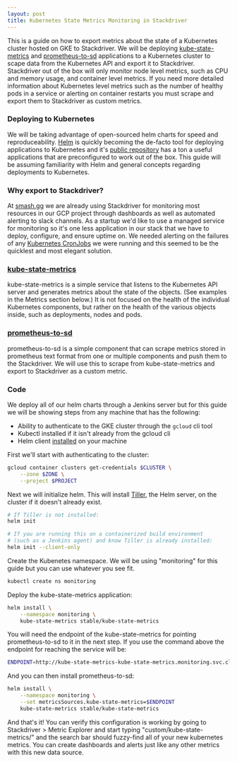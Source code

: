 ```yaml
---
layout: post
title: Kubernetes State Metrics Monitoring in Stackdriver
---
```


This is a guide on how to export metrics about the state of a Kubernetes cluster hosted on GKE to Stackdriver. We will be deploying [kube-state-metrics](https://github.com/kubernetes/kube-state-metrics) and [prometheus-to-sd](https://github.com/GoogleCloudPlatform/k8s-stackdriver/tree/master/prometheus-to-sd) applications to a Kubernetes cluster to scape data from the Kubernetes API and export it to Stackdriver. Stackdriver out of the box will only monitor node level metrics, such as CPU and memory usage, and container level metrics. If you need more detailed information about Kubernetes level metrics such as the number of healthy pods in a service or alerting on container restarts you must scrape and export them to Stackdriver as custom metrics. 

### Deploying to Kubernetes

We will be taking advantage of open-sourced helm charts for speed and reproduceability. [Helm](https://helm.sh/) is quickly becoming the de-facto tool for deploying applications to Kubernetes and it's [public repository](https://github.com/kubernetes/charts) has a ton a useful applications that are preconfigured to work out of the box. This guide will be assuming familiarity with Helm and general concepts regarding deployments to Kubernetes.

### Why export to Stackdriver?

At [smash.gg](https://smash.gg) we are already using Stackdriver for monitoring most resources in our GCP project through dashboards as well as automated alerting to slack channels. As a startup we'd like to use a managed service for monitoring so it's one less application in our stack that we have to deploy, configure, and ensure uptime on. We needed alerting on the failures of any [Kubernetes CronJobs](https://kubernetes.io/docs/concepts/workloads/controllers/cron-jobs/) we were running and this seemed to be the quicklest and most elegant solution.

### [kube-state-metrics](https://github.com/kubernetes/kube-state-metrics)

kube-state-metrics is a simple service that listens to the Kubernetes API server and generates metrics about the state of the objects. (See examples in the Metrics section below.) It is not focused on the health of the individual Kubernetes components, but rather on the health of the various objects inside, such as deployments, nodes and pods.

### [prometheus-to-sd](https://github.com/GoogleCloudPlatform/k8s-stackdriver/tree/master/prometheus-to-sd)

prometheus-to-sd is a simple component that can scrape metrics stored in prometheus text format from one or multiple components and push them to the Stackdriver. We will use this to scrape from kube-state-metrics and export to Stackdriver as a custom metric.

### Code

We deploy all of our helm charts through a Jenkins server but for this guide we will be showing steps from any machine that has the following:
- Ability to authenticate to the GKE cluster through the `gcloud` cli tool
- Kubectl installed if it isn't already from the gcloud cli
- Helm client [installed](https://docs.helm.sh/using_helm/#installing-helm) on your machine

First we'll start with authenticating to the cluster:
```bash
gcloud container clusters get-credentials $CLUSTER \
    --zone $ZONE \
    --project $PROJECT
```

Next we will initialize helm. This will install [Tiller](https://docs.helm.sh/using_helm/#installing-tiller), the Helm server, on the cluster if it doesn't already exist.
```bash
# If Tiller is not installed:
helm init

# If you are running this on a containerized build environment 
# (such as a Jenkins agent) and know Tiller is already installed:
helm init --client-only
```

Create the Kubenetes namespace. We will be using "monitoring" for this guide but you can use whatever you see fit.
```bash
kubectl create ns monitoring
```

Deploy the kube-state-metrics application:
```bash
helm install \
    --namespace monitoring \
    kube-state-metrics stable/kube-state-metrics
```

You will need the endpoint of the kube-state-metrics for pointing prometheus-to-sd to it in the next step. If you use the command above the endpoint for reaching the service will be:

```bash
ENDPOINT=http://kube-state-metrics-kube-state-metrics.monitoring.svc.cluster.local:8080
```

And you can then install prometheus-to-sd:
```bash
helm install \
    --namespace monitoring \
    --set metricsSources.kube-state-metrics=$ENDPOINT
    kube-state-metrics stable/kube-state-metrics
```

And that's it! You can verify this configuration is working by going to Stackdriver > Metric Explorer and start typing "custom/kube-state-metrics/" and the search bar should fuzzy-find all of your new kubernetes metrics. You can create dashboards and alerts just like any other metrics with this new data source. 
